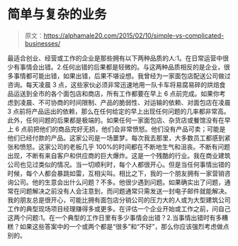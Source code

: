 # 简单与复杂的业务

> 原文：<https://alphamale20.com/2015/02/10/simple-vs-complicated-businesses/>

最适合创业、经营或工作的企业是那些拥有以下两种品质的人:1。在日常运营中很少有事情会出错。2.任何出错的后果都是轻微的。与这两种品质相反的是企业，很多事情都可能出错，如果出错，后果不堪设想。我曾经为一家面包店配送公司做过咨询。每天凌晨 3 点，这些家伙必须非常迅速地用一队卡车将易腐易碎的烘焙食品运送到全市的各个面包店和商店，所有工作都要在早上 6 点前完成。如果你考虑到凌晨、不可协商的时间限制、产品的脆弱性、对运输的依赖、对面包店在凌晨 3 点前将产品运出的依赖，那么在任何给定的早上出现任何问题的几率都非常高。此外，任何问题的后果都是极端的。如果任何一家面包店、杂货店或餐馆没有在早上 6 点前把他们的商品完好无损，他们会非常愤怒。他们没有产品可卖；可能是他们已经付款的产品。这家公司是一场噩梦。每次我去那里，大多数员工都感到紧张和愤怒。这家公司的老板几乎 100%的时间都在不断地生气和沮丧。不断有问题出现，不断有来自客户和供应商的巨大爆炸。这是一个残酷的行业。我在商业建筑公司也见过类似的情况。当一切顺利时，每个人都很开心。但是当任何事情出错的时候，每个人都会暴跳如雷，互相尖叫。相比之下，我的一个朋友拥有一家营销咨询公司。他的生意会出什么问题？不多。他很少遇到问题。如果确实出了问题，通常在问题解决之前没有人会注意到，而问题通常只需发送一封电子邮件就能解决。我的朋友总是很开心，可能比拥有面包店分销公司的压力大的人或为大型建筑公司工作的典型现场项目经理赚得多或更多。在评估一个企业开始或工作之前，问自己这两个问题:1。在一个典型的工作日里有多少事情会出错？2.当事情出错时有多糟糕？如果这些答案中的一个或两个都是“很多”和“不好”，那么你应该强烈考虑做点别的。